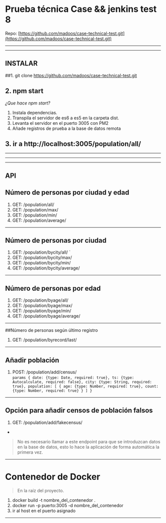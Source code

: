 # Prueba técnica Case && jenkins test 8

Repo: [https://github.com/madoos/case-technical-test.git](https://github.com/madoos/case-technical-test.git)

----

----
## INSTALAR

##1. git clone https://github.com/madoos/case-technical-test.git

## 2. npm start

*¿Que hace npm start?*


1. Instala dependencias.
2. Transpila el servidor de es6 a es5 en la carpeta dist.
3. Levanta el servidor en el puerto 3005 con PM2
4. Añade registros de prueba a la base de datos remota

## 3. ir a http://localhost:3005/population/all/
----

----

----


## API

## Número de personas por ciudad y edad

1. GET:  /population/all/  
2. GET:  /population/max/
3. GET:  /population/min/
4. GET: /population/average/


----
## Número de personas por ciudad

1. GET:  /population/bycity/all/  `
2. GET:  /population/bycity/max/
3. GET:  /population/bycity/min/
4. GET: /population/bycity/average/


----
## Número de personas por edad

1. GET:  /population/byage/all/  
2. GET:  /population/byage/max/
3. GET:  /population/byage/min/
4. GET: /population/byage/average/


----

##Número de personas según último registro
1. GET: /population/byrecord/last/

----
## Añadir población

1. POST:  /population/add/census/  
``params
{
      date: {type: Date, required: true},
      ts: {type: Autocalculate, required: false},
      city: {type: String, required: true},
      population: [
        {
          age: {type: Number, required: true},
          count: {type: Number, required: true}
        }
      ]
    }
``

----

## Opción  para añadir censos de población falsos

1. GET:  /population/add/fakecensus/  


-
> No es necesario llamar a este endpoint para que se introduzcan datos en la base de datos, esto lo hace la aplicación de forma automática la primera vez.
----
# Contenedor de Docker
> En la raíz del proyecto.

1. docker build -t nombre_del_contenedor .
2. docker run -p puerto:3005 -d nombre_del_contenedor
3. ir al host en el puerto asignado

----

